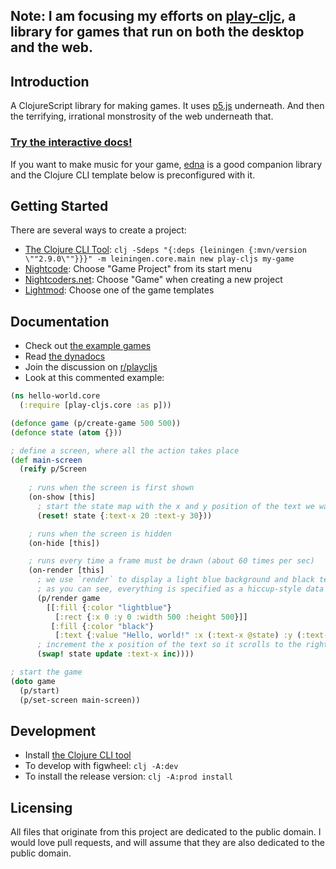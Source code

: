 ## Note: I am focusing my efforts on [play-cljc](https://github.com/oakes/play-cljc), a library for games that run on both the desktop and the web.

## Introduction

A ClojureScript library for making games. It uses [p5.js](http://p5js.org/) underneath. And then the terrifying, irrational monstrosity of the web underneath that.

### [Try the interactive docs!](https://oakes.github.io/play-cljs/)

If you want to make music for your game, [edna](https://github.com/oakes/edna) is a good companion library and the Clojure CLI template below is preconfigured with it.

## Getting Started

There are several ways to create a project:

* [The Clojure CLI Tool](https://clojure.org/guides/getting_started#_clojure_installer_and_cli_tools): `clj -Sdeps "{:deps {leiningen {:mvn/version \""2.9.0\""}}}" -m leiningen.core.main new play-cljs my-game`
* [Nightcode](https://sekao.net/nightcode/): Choose "Game Project" from its start menu
* [Nightcoders.net](http://nightcoders.net/): Choose "Game" when creating a new project
* [Lightmod](https://sekao.net/lightmod/): Choose one of the game templates

## Documentation

* Check out [the example games](https://github.com/oakes/play-cljs-examples)
* Read [the dynadocs](https://oakes.github.io/play-cljs/)
* Join the discussion on [r/playcljs](https://www.reddit.com/r/playcljs/)
* Look at this commented example:

```clojure
(ns hello-world.core
  (:require [play-cljs.core :as p]))

(defonce game (p/create-game 500 500))
(defonce state (atom {}))

; define a screen, where all the action takes place
(def main-screen
  (reify p/Screen
  
    ; runs when the screen is first shown
    (on-show [this]
      ; start the state map with the x and y position of the text we want to display
      (reset! state {:text-x 20 :text-y 30}))

    ; runs when the screen is hidden
    (on-hide [this])

    ; runs every time a frame must be drawn (about 60 times per sec)
    (on-render [this]
      ; we use `render` to display a light blue background and black text
      ; as you can see, everything is specified as a hiccup-style data structure
      (p/render game
        [[:fill {:color "lightblue"}
          [:rect {:x 0 :y 0 :width 500 :height 500}]]
         [:fill {:color "black"}
          [:text {:value "Hello, world!" :x (:text-x @state) :y (:text-y @state) :size 16 :font "Georgia" :style :italic}]]])
      ; increment the x position of the text so it scrolls to the right
      (swap! state update :text-x inc))))

; start the game
(doto game
  (p/start)
  (p/set-screen main-screen))
```

## Development

* Install [the Clojure CLI tool](https://clojure.org/guides/getting_started#_clojure_installer_and_cli_tools)
* To develop with figwheel: `clj -A:dev`
* To install the release version: `clj -A:prod install`

## Licensing

All files that originate from this project are dedicated to the public domain. I would love pull requests, and will assume that they are also dedicated to the public domain.
